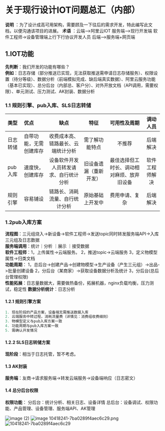# 关于现行设计IOT问题总汇（内部）

**说明** ：为了设计成高可用架构，需要顾及一下往后的需求开发，特此编写此文档，以便沟通该项目的进展。
**术语** ：云端—>阿里云IOT    服务端—>现行开发端   软件工程师->设备管理端上行下行协议开发人员    后端—>服务端+网页端

## 1.IOT功能

**先判断**：我们开发的功能有哪些？
<br/>
**例如**：日志存储（部分推送已实现，无法获取推送需申请日志存储服务）、权限设置（待分等级）、数据分析（前端模拟完成、缺后端真实数据）、阿里云服务功能（基本已实现）、总分后台（内部总、客户分）、对外开放文档（API调用，需要权限）、单元测试、压力测试、AK封装、数据分析
<br/>

### 1.1 规则引擎、pub入库、SLS日志转储

|类型| 优点 |  缺点|  特征|可用性及周期|  调动人员|
| :--------  | :-----  | :----:  | :----:  | :----:  | :----:  |
|日志转储 | 自带功能，无需创建库存 |收费成本高、链路最长、云端统计分析|需了解功能特点|不推荐|后端解决|明文传参加密、缓存|
|pub入库 | 速度快，创建库存 |设备软件开发人员转发请求、自行统计分析|旧设备遗漏（重新开发）|最佳选择但工时长、调动相对麻烦、放弃旧设备|软件工程师解决|
|规则引擎 | 容易铺设 |链路长、消耗流量、自行统计分析|原始基础上开发中|费用申请、复杂|后端解决|

### 1.2pub入库方案

**流程图**：三元组烧入->新设备->软件工程师->发送topic同时转发服务端API->入库三元组及日志数据
<br/>
**服务端调用**：统计｜分析 ｜展示 ｜接受数据
<br/>
**软件工程师**：1，上传属性->云端服务。 2，推送topic->云端服务  3，定义物模型属性->归类文档
<br/>
**功能周期**：
1，总后台->创建产品->创建物模型->生产设备（产生三元组）->出品->批量创建设备
2，分后台（某商家）->获取设备数据分析及统计
3，分后台(总后台管理权限)
<br/>
**性能拓展**：日志量数据大，需要做热备份，拓展机器，nginx负载均衡，压力测试，稳定性
**数据分析统计**：日志分析

#### 1.2.1 规则引擎方案

```js
1. 现在阶段的产品方案，设备端无需推送数据入库
2. 云端服务中转过程，消耗流量费（详情见：消费组收费细则）
3. 物模型定义与pub入库方案一致
4. 功能周期与pub入库方案一致
5. 需确认开发情况
```

#### 1.2.2 SLS日志转储方案

**现阶段**：相当于日志托管，暂不考虑。

#### 1.3  AK封装

**服务端**：友商->请求服务端->转发云端服务->设备端响应（日志密文）
<br/>

#### 1.4  总分后台权限

**权限功能**：
分后台：统计分析、相关日志、设备详情
总后台：设备调试、权限功能、产品管理、设备管理、服务端API、AK管理
<br/>



![image (2)](https://user-images.githubusercontent.com/30063579/121323228-3b9b7380-c942-11eb-86e6-8f933a61a819.png)
![image](https://user-images.githubusercontent.com/30063579/121323246-40602780-c942-11eb-98f4-a680259f19eb.png)
10418241-7ba0289f4aec6c29.png![10418241-7ba0289f4aec6c29](https://user-images.githubusercontent.com/30063579/121323484-70a7c600-c942-11eb-8cb4-5ecd00d0772f.png)
